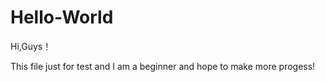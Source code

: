 # Hello-World

Hi,Guys！

This file just for test and I am a beginner and hope to make more progess!

